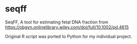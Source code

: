 # seqff

SeqFF, A tool for estimating fetal DNA fraction from https://obgyn.onlinelibrary.wiley.com/doi/full/10.1002/pd.4615

Original R script was ported to Python for my individual project. 
